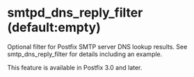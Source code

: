 # smtpd_dns_reply_filter (default:empty) 

 Optional filter for Postfix SMTP server DNS lookup results.
See smtp_dns_reply_filter for details including an example.


 This feature is available in Postfix 3.0 and later. 


